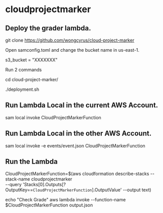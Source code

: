 # cloudprojectmarker

## Deploy the grader lambda.
git clone https://github.com/wongcyrus/cloud-project-marker

Open samconfig.toml and change the bucket name in us-east-1.

s3_bucket = "XXXXXXX"

Run 2 commands

cd cloud-project-marker/

./deployment.sh


## Run Lambda Local in the current AWS Account.
sam local invoke CloudProjectMarkerFunction

## Run Lambda Local in the other AWS Account.
sam local invoke -e events/event.json CloudProjectMarkerFunction

## Run the Lambda
CloudProjectMarkerFunction=$(aws cloudformation describe-stacks --stack-name cloudprojectmarker \
--query 'Stacks[0].Outputs[?OutputKey==`CloudProjectMarkerFunction`].OutputValue' --output text)

echo "Check Grade"
aws lambda invoke --function-name $CloudProjectMarkerFunction output.json
